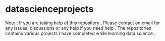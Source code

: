 # datascienceprojects

Note : If you are taking help of this repository , Please contact on email for any issues, discussions or any help if you need help .
The repositories contains various projects I have completed while learning data science .

